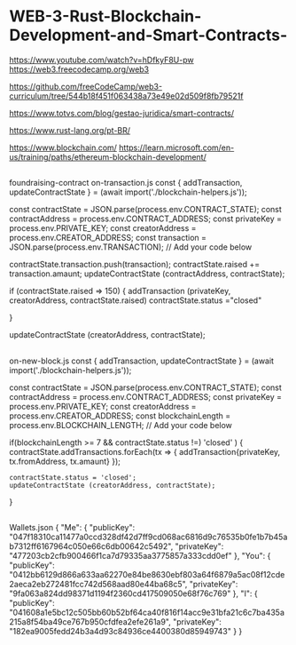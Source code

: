 # WEB-3-Rust-Blockchain-Development-and-Smart-Contracts-


https://www.youtube.com/watch?v=hDfkyF8U-pw
https://web3.freecodecamp.org/web3  

https://github.com/freeCodeCamp/web3-curriculum/tree/544b18f451f063438a73e49e02d509f8fb79521f

https://www.totvs.com/blog/gestao-juridica/smart-contracts/

https://www.rust-lang.org/pt-BR/

https://www.blockchain.com/
https://learn.microsoft.com/en-us/training/paths/ethereum-blockchain-development/

##

foundraising-contract 
on-transaction.js 
const { addTransaction, updateContractState } = (await import('./blockchain-helpers.js'));

const contractState = JSON.parse(process.env.CONTRACT_STATE);
const contractAddress = process.env.CONTRACT_ADDRESS;
const privateKey = process.env.PRIVATE_KEY;
const creatorAddress = process.env.CREATOR_ADDRESS;
const transaction = JSON.parse(process.env.TRANSACTION);
// Add your code below

contractState.transaction.push(transaction);
contractState.raised += transaction.amaunt;
updateContractState (contractAddress, contractState);

if (contractState.raised => 150) {
    addTransaction (privateKey, creatorAddress, contractState.raised)
    contractState.status ="closed"

}

updateContractState (creatorAddress, contractState);

##

on-new-block.js
const { addTransaction, updateContractState } = (await import('./blockchain-helpers.js'));

const contractState = JSON.parse(process.env.CONTRACT_STATE);
const contractAddress = process.env.CONTRACT_ADDRESS;
const privateKey = process.env.PRIVATE_KEY;
const creatorAddress = process.env.CREATOR_ADDRESS;
const blockchainLength = process.env.BLOCKCHAIN_LENGTH;
// Add your code below

if(blockchainLength >= 7 && contractState.status !=) 'closed' ) {
    contractState.addTransactions.forEach(tx => {
        addTransaction{privateKey, tx.fromAddress, tx.amaunt}
    });
    
    contractState.status = 'closed';
    updateContractState (creatorAddress, contractState);
}


##

Wallets.json 
{
  "Me": {
    "publicKey": "047f18310ca11477a0ccd328df42d7ff9cd068ac6816d9c76535b0fe1b7b45ab7312ff6167964c050e66c6db00642c5492",
    "privateKey": "477203cb2cfb900466f1ca7d79335aa3775857a333cdd0ef"
  },
  "You": {
    "publicKey": "0412bb6129d866a633aa62270e84be8630ebf803a64f6879a5ac08f12cde2aeca2eb272481fcc742d568aad80e44ba68c5",
    "privateKey": "9fa063a824dd98371d1194f2360cd417509050e68f76c769"
  },
  "I": {
    "publicKey": "041608a1e5bc12c505bb60b52bf64ca40f816f14acc9e31bfa21c6c7ba435a215a8f54ba49ce767b950cfdfea2efe261a9",
    "privateKey": "182ea9005fedd24b3a4d93c84936ce4400380d85949743"
  }
} 

##


